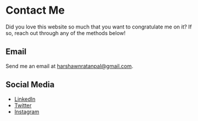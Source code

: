 # Contact Me

Did you love this website so much that you want to congratulate me on it? If so, reach out through any of the methods below!

## Email

Send me an email at [harshawnratanpal@gmail.com](mailto:harshawnratanpal@gmail.com).

## Social Media

- [LinkedIn](https://www.linkedin.com/in/harshawnr/)
- [Twitter](https://twitter.com/ratanpalh)
- [Instagram](https://www.instagram.com/the_lapnatar/)
